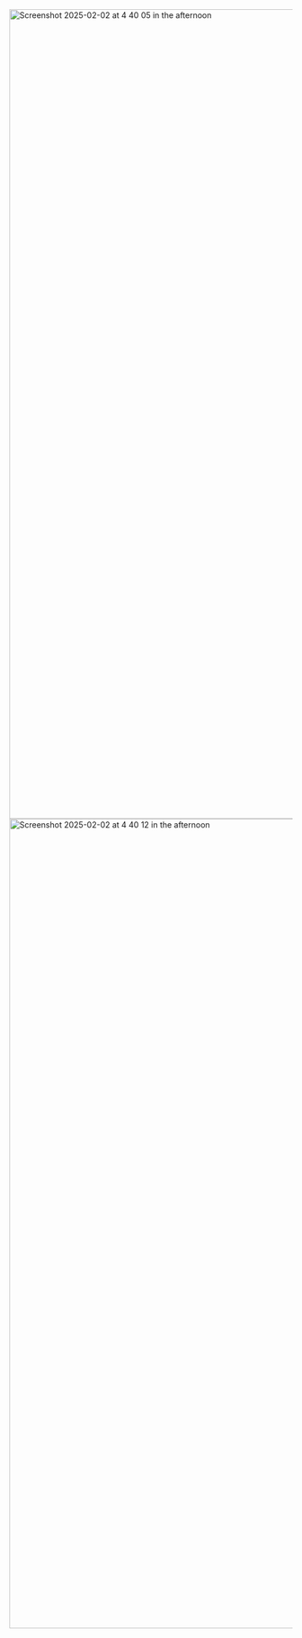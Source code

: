 <img width="1440" alt="Screenshot 2025-02-02 at 4 40 05 in the afternoon" src="https://github.com/user-attachments/assets/2da08e5d-4254-4a2d-ac7c-0b8412b18f94" />
<img width="1440" alt="Screenshot 2025-02-02 at 4 40 12 in the afternoon" src="https://github.com/user-attachments/assets/68b2d5db-5e30-46a4-867f-693b77330d01" />
